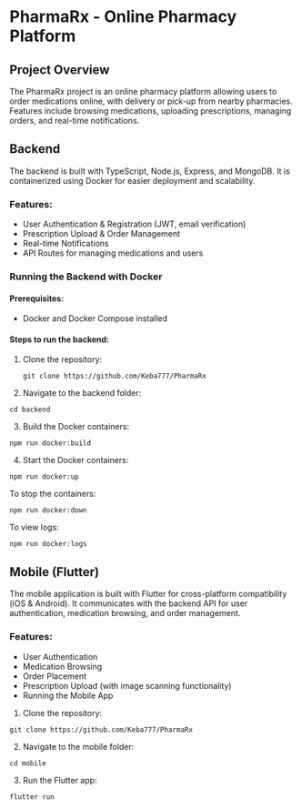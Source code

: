 # PharmaRx - Online Pharmacy Platform

## Project Overview
The PharmaRx project is an online pharmacy platform allowing users to order medications online, with delivery or pick-up from nearby pharmacies. Features include browsing medications, uploading prescriptions, managing orders, and real-time notifications.

## Backend

The backend is built with TypeScript, Node.js, Express, and MongoDB. It is containerized using Docker for easier deployment and scalability.

### Features:
- User Authentication & Registration (JWT, email verification)
- Prescription Upload & Order Management
- Real-time Notifications
- API Routes for managing medications and users

### Running the Backend with Docker

#### Prerequisites:
- Docker and Docker Compose installed

#### Steps to run the backend:

1. Clone the repository:
   ```
   git clone https://github.com/Keba777/PharmaRx
2. Navigate to the backend folder:
```
cd backend
```
3. Build the Docker containers:
```
npm run docker:build
```
4. Start the Docker containers:
```
npm run docker:up
```
To stop the containers:
```
npm run docker:down
```
To view logs:
```
npm run docker:logs
```
## Mobile (Flutter)

The mobile application is built with Flutter for cross-platform compatibility (iOS & Android). It communicates with the backend API for user authentication, medication browsing, and order management.

### Features:
- User Authentication
- Medication Browsing
- Order Placement
- Prescription Upload (with image scanning functionality)
- Running the Mobile App
  
1. Clone the repository:
```
git clone https://github.com/Keba777/PharmaRx
```
2. Navigate to the mobile folder:
```
cd mobile
```
3. Run the Flutter app:
```
flutter run

